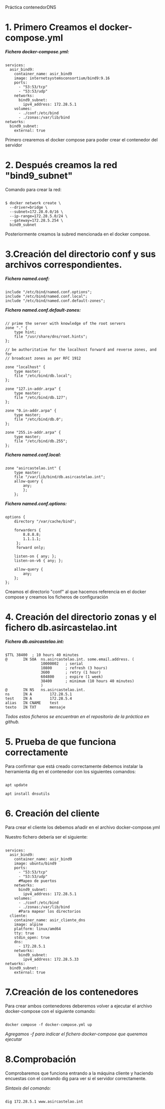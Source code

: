 Práctica contenedorDNS

# 1. Primero Creamos el docker-compose.yml

***Fichero docker-compose.yml:***
~~~

services:
  asir_bind9:
    container_name: asir_bind9
    image: internetsystemsconsortium/bind9:9.16
    ports:
      - "53:53/tcp"
      - "53:53/udp"
    networks:
      bind9_subnet:
        ipv4_address: 172.28.5.1
    volumes:
      - ./conf:/etc/bind
      - ./zonas:/var/lib/bind
networks:
  bind9_subnet:
    external: true

~~~

Primero crearemos el docker compose para poder crear el contenedor del servidor

# 2. Después creamos la red "bind9_subnet"

Comando para crear la red:
~~~

$ docker network create \
  --driver=bridge \
  --subnet=172.28.0.0/16 \
  --ip-range=172.28.5.0/24 \
  --gateway=172.28.5.254 \
  bind9_subnet

~~~

Posteriormente creamos la subred mencionada en el docker compose.

# 3.Creación del directorio conf y sus archivos correspondientes.

***Fichero named.conf:***
~~~

include "/etc/bind/named.conf.options";
include "/etc/bind/named.conf.local";
include "/etc/bind/named.conf.default-zones";

~~~

***Fichero named.conf.default-zones:***
~~~

// prime the server with knowledge of the root servers
zone "." {
	type hint;
	file "/usr/share/dns/root.hints";
};

// be authoritative for the localhost forward and reverse zones, and for
// broadcast zones as per RFC 1912

zone "localhost" {
	type master;
	file "/etc/bind/db.local";
};

zone "127.in-addr.arpa" {
	type master;
	file "/etc/bind/db.127";
};

zone "0.in-addr.arpa" {
	type master;
	file "/etc/bind/db.0";
};

zone "255.in-addr.arpa" {
	type master;
	file "/etc/bind/db.255";
};

~~~

***Fichero named.conf.local:***
~~~

zone "asircastelao.int" {
	type master;
	file "/var/lib/bind/db.asircastelao.int";
	allow-query {
		any;
		};
	};

~~~

***Fichero named.conf.options:***
~~~

options {
	directory "/var/cache/bind";

	forwarders {
	 	8.8.8.8;
		1.1.1.1;
	 };
	 forward only;

	listen-on { any; };
	listen-on-v6 { any; };

	allow-query {
		any;
	};
};

~~~

Creamos el directorio "conf" al que hacemos referencia en el docker compose y creamos los ficheros de configuración

# 4. Creación del directorio zonas y el fichero db.asircastelao.int

***Fichero db.asircastelao.int:***
~~~

$TTL 38400	; 10 hours 40 minutes
@		IN SOA	ns.asircastelao.int. some.email.address. (
				10000002   ; serial
				10800      ; refresh (3 hours)
				3600       ; retry (1 hour)
				604800     ; expire (1 week)
				38400      ; minimum (10 hours 40 minutes)
				)
@		IN NS	ns.asircastelao.int.
ns		IN A		172.28.5.1
test	IN A		172.28.5.4
alias	IN CNAME	test
texto	IN TXT		mensaje

~~~



*Todos estos ficheros se encuentran en el repositorio de la práctica en github.*

# 5. Prueba de que funciona correctamente

Para confirmar que está creado correctamente debemos instalar la herramienta dig en el contenedor con los siguientes comandos:

~~~

apt update

apt install dnsutils

~~~

# 6. Creación del cliente

Para crear el cliente los debemos añadir en el archivo docker-compose.yml

Nuestro fichero debería ser el siguiente:

~~~

services:
  asir_bind9:
    container_name: asir_bind9
    image: ubuntu/bind9
    ports:
      - "53:53/tcp"
      - "53:53/udp"
      #Mapeo de puertos
    networks:
      bind9_subnet:
        ipv4_address: 172.28.5.1
    volumes:
      - ./conf:/etc/bind
      - ./zonas:/var/lib/bind
      #Para mapear los directorios
  cliente:
    container_name: asir_cliente_dns
    image: alpine
    platform: linux/amd64
    tty: true
    stdin_open: true
    dns:
      - 172.28.5.1
    networks:
      bind9_subnet:
        ipv4_address: 172.28.5.33
networks:
  bind9_subnet:
    external: true

~~~

# 7.Creación de los contenedores

Para crear ambos contenedores deberemos volver a ejecutar el archivo docker-compose con el siguiente comando:

~~~

docker compose -f docker-compose.yml up

~~~

*Agregamos -f para indicar el fichero docker-compose que queremos ejecutar*

# 8.Comprobación

Comprobaremos que funciona entrando a la máquina cliente y haciendo encuestas con el comando dig para ver si el servidor correctamente.

*Sintaxis del comando:*

~~~

dig 172.28.5.1 www.asircastelao.int

~~~

